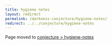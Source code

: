 ```yaml
---
title: hygiene notes
layout: redirect
permalink: /darkness-conjecture/hygiene-notes/
redirect: ../../conjecture/hygiene-notes
---
```


Page moved to [conjecture > hygiene-notes](/conjecture/hygiene-notes)
